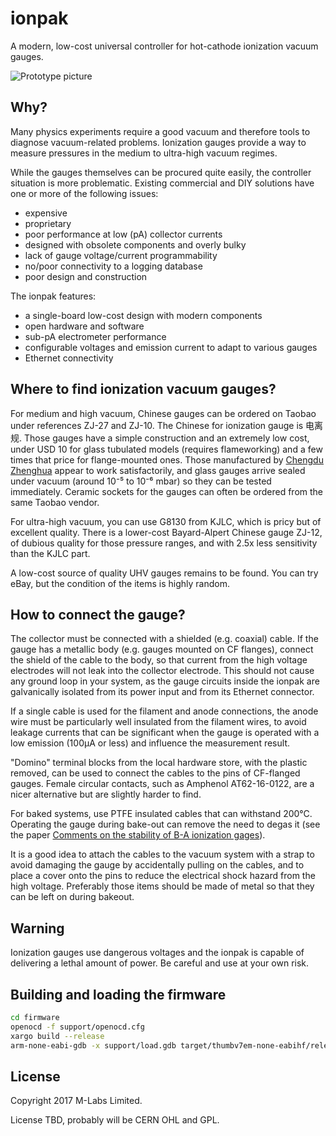 ionpak
======

A modern, low-cost universal controller for hot-cathode ionization vacuum gauges.

![Prototype picture](https://raw.githubusercontent.com/m-labs/ionpak/master/proto_rev1_small.jpg)

Why?
----

Many physics experiments require a good vacuum and therefore tools to diagnose vacuum-related problems. Ionization gauges provide a way to measure pressures in the medium to ultra-high vacuum regimes.

While the gauges themselves can be procured quite easily, the controller situation is more problematic. Existing commercial and DIY solutions have one or more of the following issues:

 * expensive
 * proprietary
 * poor performance at low (pA) collector currents
 * designed with obsolete components and overly bulky
 * lack of gauge voltage/current programmability
 * no/poor connectivity to a logging database
 * poor design and construction

The ionpak features:

 * a single-board low-cost design with modern components
 * open hardware and software
 * sub-pA electrometer performance
 * configurable voltages and emission current to adapt to various gauges
 * Ethernet connectivity

Where to find ionization vacuum gauges?
---------------------------------------

For medium and high vacuum, Chinese gauges can be ordered on Taobao under references ZJ-27 and ZJ-10. The Chinese for ionization gauge is 电离规. Those gauges have a simple construction and an extremely low cost, under USD 10 for glass tubulated models (requires flameworking) and a few times that price for flange-mounted ones. Those manufactured by [Chengdu Zhenghua](http://www.zhvacuum.com) appear to work satisfactorily, and glass gauges arrive sealed under vacuum (around 10⁻⁵ to 10⁻⁶ mbar) so they can be tested immediately. Ceramic sockets for the gauges can often be ordered from the same Taobao vendor.

For ultra-high vacuum, you can use G8130 from KJLC, which is pricy but of excellent quality. There is a lower-cost Bayard-Alpert Chinese gauge ZJ-12, of dubious quality for those pressure ranges, and with 2.5x less sensitivity than the KJLC part.

A low-cost source of quality UHV gauges remains to be found. You can try eBay, but the condition of the items is highly random.

How to connect the gauge?
-------------------------

The collector must be connected with a shielded (e.g. coaxial) cable. If the gauge has a metallic body (e.g. gauges mounted on CF flanges), connect the shield of the cable to the body, so that current from the high voltage electrodes will not leak into the collector electrode. This should not cause any ground loop in your system, as the gauge circuits inside the ionpak are galvanically isolated from its power input and from its Ethernet connector.

If a single cable is used for the filament and anode connections, the anode wire must be particularly well insulated from the filament wires, to avoid leakage currents that can be significant when the gauge is operated with a low emission (100µA or less) and influence the measurement result.

"Domino" terminal blocks from the local hardware store, with the plastic removed, can be used to connect the cables to the pins of CF-flanged gauges. Female circular contacts, such as Amphenol AT62-16-0122, are a nicer alternative but are slightly harder to find.

For baked systems, use PTFE insulated cables that can withstand 200°C. Operating the gauge during bake-out can remove the need to degas it (see the paper [Comments on the stability of B-A ionization gages](https://www.nist.gov/sites/default/files/documents/calibrations/jv13-2.pdf)).

It is a good idea to attach the cables to the vacuum system with a strap to avoid damaging the gauge by accidentally pulling on the cables, and to place a cover onto the pins to reduce the electrical shock hazard from the high voltage. Preferably those items should be made of metal so that they can be left on during bakeout.

Warning
-------

Ionization gauges use dangerous voltages and the ionpak is capable of delivering a lethal amount of power. Be careful and use at your own risk.

Building and loading the firmware
---------------------------------

```sh
cd firmware
openocd -f support/openocd.cfg
xargo build --release
arm-none-eabi-gdb -x support/load.gdb target/thumbv7em-none-eabihf/release/ionpak-firmware
```

License
-------

Copyright 2017 M-Labs Limited.

License TBD, probably will be CERN OHL and GPL.
